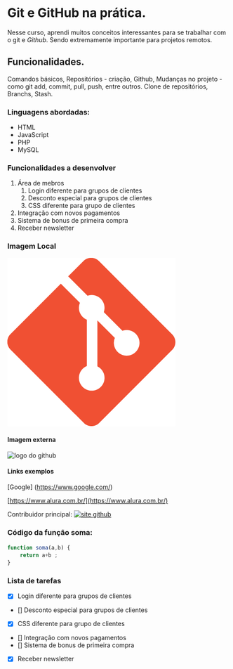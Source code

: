 # **Git e GitHub na prática.**

Nesse curso, aprendi muitos conceitos interessantes para se trabalhar com o git e _Github_. Sendo extremamente importante para projetos remotos.

## **Funcionalidades.**

Comandos básicos,
Repositórios - criação, 
Github,
Mudanças no projeto - como git add, commit, pull, push, entre outros.
Clone de repositórios,
Branchs,
Stash.

### **Linguagens abordadas:**

* HTML
* JavaScript
* PHP
* MySQL

### **Funcionalidades a desenvolver**

1. Área de mebros
    1. Login diferente para grupos de clientes
    2. Desconto especial para grupos de clientes
    3. CSS diferente para grupo de clientes
2. Integração com novos pagamentos
3. Sistema de bonus de primeira compra
4. Receber newsletter 

### **Imagem Local**




![logo do git](projeto/img/Git-Icon-1788C.png)


#### **Imagem externa**


![logo do github](https://seeklogo.com/images/G/github-logo-7880D80B8D-seeklogo.com.png)


#### **Links exemplos**

[Google] (https://www.google.com/)

[https://www.alura.com.br/](https://www.alura.com.br/)

Contribuidor principal:   [![site github](https://seeklogo.com/images/G/github-logo-7880D80B8D-seeklogo.com.png)](https://github.com/GreiceQuele)


### **Código da função soma:**

``` javascript
function soma(a,b) {
    return a+b ;
}

```

### **Lista de tarefas**

- [x]  Login diferente para grupos de clientes
- []   Desconto especial para grupos de clientes
- [x]  CSS diferente para grupo de clientes
- []   Integração com novos pagamentos
- []   Sistema de bonus de primeira compra
- [x]  Receber newsletter 